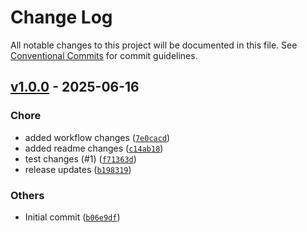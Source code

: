 # Change Log

All notable changes to this project will be documented in this file. See [Conventional Commits](https://conventionalcommits.org) for commit guidelines.

## [v1.0.0](https://github.com/catalystbyzoho/zc-sdk-js/releases/tag/v1.0.0) - 2025-06-16

### Chore
- added workflow changes ([`7e0cacd`](https://github.com/catalystbyzoho/zc-sdk-js/commit/7e0cacd67386b290166b4e21b90a4e433ff90f99))
- added readme changes ([`c14ab18`](https://github.com/catalystbyzoho/zc-sdk-js/commit/c14ab1898be1a45b9888b26495247c1aa9844d40))
- test changes (#1) ([`f71363d`](https://github.com/catalystbyzoho/zc-sdk-js/commit/f71363d613119e209b2b65cb37ae4707354cad43))
- release updates ([`b198319`](https://github.com/catalystbyzoho/zc-sdk-js/commit/b198319c5ff4e729e6312740a141bdfb087288fb))

### Others
- Initial commit ([`b06e9df`](https://github.com/catalystbyzoho/zc-sdk-js/commit/b06e9dffec23e8ca40bd7586c3b3a56f0da05444))
